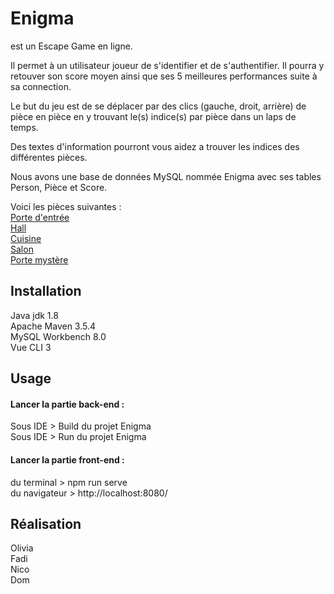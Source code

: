 # Enigma

est un Escape Game en ligne.

Il permet à un utilisateur joueur de s'identifier et de s'authentifier.
Il pourra y retouver son score moyen ainsi que ses 5 meilleures performances
suite à sa connection.

Le but du jeu est de se déplacer par des clics (gauche, droit, arrière) 
de pièce en pièce en y trouvant le(s) indice(s) par pièce dans un laps de
temps.

Des textes d'information pourront vous aidez a trouver les indices des différentes pièces.  

Nous avons une base de données MySQL nommée Enigma avec ses tables Person, Pièce et Score.  

Voici les pièces suivantes :  
[Porte d'entrée](https://imgur.com/juwrHV3)  
[Hall](https://imgur.com/48qourp)  
[Cuisine](https://imgur.com/wXUH39E)  
[Salon](https://imgur.com/qGF7Iuu)  
[Porte mystère](https://imgur.com/B9YEXdm)  


## Installation

Java jdk 1.8  
Apache Maven 3.5.4  
MySQL Workbench 8.0  
Vue CLI 3  

## Usage

#### Lancer la partie back-end :  
Sous IDE > Build du projet Enigma  
Sous IDE > Run du projet Enigma  

#### Lancer la partie front-end :  
du terminal > npm run serve  
du navigateur >  http://localhost:8080/  

## Réalisation

Olivia  
Fadi  
Nico  
Dom  


